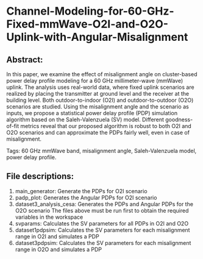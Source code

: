 # Channel-Modeling-for-60-GHz-Fixed-mmWave-O2I-and-O2O-Uplink-with-Angular-Misalignment

## Abstract: 
In this paper, we examine the effect of misalignment angle on cluster-based power delay profile modeling for a 60 GHz millimeter-wave (mmWave) uplink. The analysis uses real-world data, where fixed uplink scenarios are realized by placing the transmitter at ground level and the receiver at the building level. Both outdoor-to-indoor (O2I) and outdoor-to-outdoor (O2O) scenarios are studied. Using the misalignment angle and the scenario as inputs, we propose a statistical power delay profile (PDP) simulation algorithm based on the Saleh-Valenzuela (SV) model. Different goodness-of-fit metrics reveal that our proposed algorithm is robust to both O2I and O2O scenarios and can approximate the PDPs fairly well, even in case of misalignment. 

Tags: 60 GHz mmWave band, misalignment angle, Saleh-Valenzuela model, power delay profile.

## File descriptions:
1. main_generator: Generate the PDPs for O2I scenario
2. padp_plot: Generates the Angular PDPs for O2I scenario
3. dataset3_analysis_cesa: Generates the PDPs and Angular PDPs for the O2O scenario
   The files above must be run first to obtain the required variables in the workspace
4. svparams: Calculates the SV parameters for all PDPs in O2I and O2O
5. dataset1pdpsim: Calculates the SV parameters for each misalignment range in O2I and simulates a PDP
6. dataset3pdpsim: Calculates the SV parameters for each misalignment range in O2O and simulates a PDP

